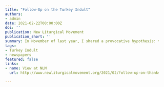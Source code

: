 ```yaml
---
title: "Follow-Up on the Turkey Indult"
authors:
- admin
date: 2021-02-22T00:00:00Z
doi: ''
publication: New Liturgical Movement
publication_short: ''
summary: In November of last year, I shared a provocative hypothesis: thanks to the discovery of new evidence, it was possible for the first time to confirm that the long-rumored American “Turkey Indult” directly from the Pope did in fact occur, although not quite the way we thought.
tags:
- Turkey Indult
- newspapers
featured: false
links:
- name: View at NLM
  url: http://www.newliturgicalmovement.org/2021/02/follow-up-on-thanksgiving-indult-by.html#.YDUo8ehKjIU

---
```

